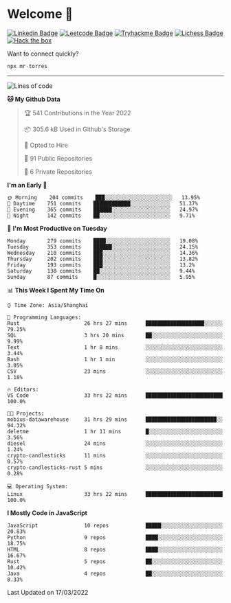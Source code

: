 # Welcome 👋

[![Linkedin Badge](https://img.shields.io/badge/-PedroTorres-blue?style=flat-square&logo=Linkedin&logoColor=white&link=https://www.linkedin.com/in/PedroTorres/)](https://www.linkedin.com/in/pedro-torres-cruz/)
[![Leetcode Badge](https://img.shields.io/badge/profile-leetcode-green)](https://leetcode.com/corfucinas/)
[![Tryhackme Badge](https://img.shields.io/badge/profile-tryhackme-blue)](https://tryhackme.com/p/Corfucinas/)
[![Lichess Badge](https://img.shields.io/badge/challenge_me-lichess-yellow)](https://lichess.org/@/Corfucinas)
[![Hack the box](https://img.shields.io/badge/hack_the_box-profile-red)](https://www.hackthebox.eu/profile/375826)

Want to connect quickly?

```javascript
npx mr-torres
```

---

<!--START_SECTION:waka-->
![Lines of code](https://img.shields.io/badge/From%20Hello%20World%20I%27ve%20Written-2.0%20million%20lines%20of%20code-blue)

**🐱 My Github Data** 

> 🏆 541 Contributions in the Year 2022
 > 
> 📦 305.6 kB Used in Github's Storage 
 > 
> 💼 Opted to Hire
 > 
> 📜 91 Public Repositories 
 > 
> 🔑 6 Private Repositories  
 > 
**I'm an Early 🐤** 

```text
🌞 Morning    204 commits    ███░░░░░░░░░░░░░░░░░░░░░░   13.95% 
🌆 Daytime    751 commits    ████████████░░░░░░░░░░░░░   51.37% 
🌃 Evening    365 commits    ██████░░░░░░░░░░░░░░░░░░░   24.97% 
🌙 Night      142 commits    ██░░░░░░░░░░░░░░░░░░░░░░░   9.71%

```
📅 **I'm Most Productive on Tuesday** 

```text
Monday       279 commits    ████░░░░░░░░░░░░░░░░░░░░░   19.08% 
Tuesday      353 commits    ██████░░░░░░░░░░░░░░░░░░░   24.15% 
Wednesday    210 commits    ███░░░░░░░░░░░░░░░░░░░░░░   14.36% 
Thursday     202 commits    ███░░░░░░░░░░░░░░░░░░░░░░   13.82% 
Friday       193 commits    ███░░░░░░░░░░░░░░░░░░░░░░   13.2% 
Saturday     138 commits    ██░░░░░░░░░░░░░░░░░░░░░░░   9.44% 
Sunday       87 commits     █░░░░░░░░░░░░░░░░░░░░░░░░   5.95%

```


📊 **This Week I Spent My Time On** 

```text
⌚︎ Time Zone: Asia/Shanghai

💬 Programming Languages: 
Rust                     26 hrs 27 mins      ███████████████████░░░░░░   79.25% 
SQL                      3 hrs 20 mins       ██░░░░░░░░░░░░░░░░░░░░░░░   9.99% 
Text                     1 hr 8 mins         ░░░░░░░░░░░░░░░░░░░░░░░░░   3.44% 
Bash                     1 hr 1 min          ░░░░░░░░░░░░░░░░░░░░░░░░░   3.05% 
CSV                      23 mins             ░░░░░░░░░░░░░░░░░░░░░░░░░   1.18%

🔥 Editors: 
VS Code                  33 hrs 22 mins      █████████████████████████   100.0%

🐱‍💻 Projects: 
mobius-datawarehouse     31 hrs 29 mins      ███████████████████████░░   94.32% 
deletme                  1 hr 11 mins        █░░░░░░░░░░░░░░░░░░░░░░░░   3.56% 
diesel                   24 mins             ░░░░░░░░░░░░░░░░░░░░░░░░░   1.24% 
crypto-candlesticks      11 mins             ░░░░░░░░░░░░░░░░░░░░░░░░░   0.57% 
crypto-candlesticks-rust 5 mins              ░░░░░░░░░░░░░░░░░░░░░░░░░   0.28%

💻 Operating System: 
Linux                    33 hrs 22 mins      █████████████████████████   100.0%

```

**I Mostly Code in JavaScript** 

```text
JavaScript               10 repos            █████░░░░░░░░░░░░░░░░░░░░   20.83% 
Python                   9 repos             ████░░░░░░░░░░░░░░░░░░░░░   18.75% 
HTML                     8 repos             ████░░░░░░░░░░░░░░░░░░░░░   16.67% 
Rust                     5 repos             ██░░░░░░░░░░░░░░░░░░░░░░░   10.42% 
Java                     4 repos             ██░░░░░░░░░░░░░░░░░░░░░░░   8.33%

```



 Last Updated on 17/03/2022
<!--END_SECTION:waka-->
